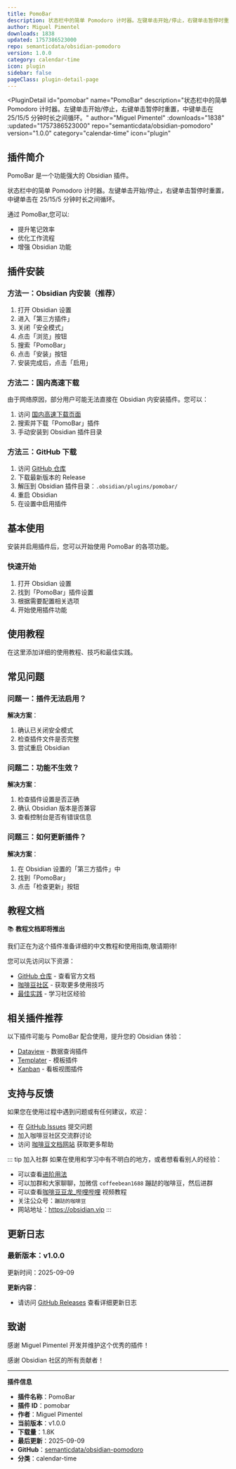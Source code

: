 ```yaml
---
title: PomoBar
description: 状态栏中的简单 Pomodoro 计时器。左键单击开始/停止，右键单击暂停时重置，中键单击在 25/15/5 分钟时长之间循环。
author: Miguel Pimentel
downloads: 1838
updated: 1757386523000
repo: semanticdata/obsidian-pomodoro
version: 1.0.0
category: calendar-time
icon: plugin
sidebar: false
pageClass: plugin-detail-page
---
```


<PluginDetail
  id="pomobar"
  name="PomoBar"
  description="状态栏中的简单 Pomodoro 计时器。左键单击开始/停止，右键单击暂停时重置，中键单击在 25/15/5 分钟时长之间循环。"
  author="Miguel Pimentel"
  :downloads="1838"
  :updated="1757386523000"
  repo="semanticdata/obsidian-pomodoro"
  version="1.0.0"
  category="calendar-time"
  icon="plugin"
>

<!-- AUTO_GENERATED_START -->
## 插件简介

PomoBar 是一个功能强大的 Obsidian 插件。

状态栏中的简单 Pomodoro 计时器。左键单击开始/停止，右键单击暂停时重置，中键单击在 25/15/5 分钟时长之间循环。

通过 PomoBar,您可以:

- 提升笔记效率
- 优化工作流程
- 增强 Obsidian 功能

<!-- AUTO_GENERATED_END -->

<!-- AUTO_GENERATED_START -->
## 插件安装

### 方法一：Obsidian 内安装（推荐）

1. 打开 Obsidian 设置
2. 进入「第三方插件」
3. 关闭「安全模式」
4. 点击「浏览」按钮
5. 搜索「PomoBar」
6. 点击「安装」按钮
7. 安装完成后，点击「启用」

### 方法二：国内高速下载

由于网络原因，部分用户可能无法直接在 Obsidian 内安装插件。您可以：

1. 访问 [国内高速下载页面](/zh/documentation/obsidian-plugins-download.html)
2. 搜索并下载「PomoBar」插件
3. 手动安装到 Obsidian 插件目录

### 方法三：GitHub 下载

1. 访问 [GitHub 仓库](https://github.com/semanticdata/obsidian-pomodoro)
2. 下载最新版本的 Release
3. 解压到 Obsidian 插件目录：`.obsidian/plugins/pomobar/`
4. 重启 Obsidian
5. 在设置中启用插件

## 基本使用

安装并启用插件后，您可以开始使用 PomoBar 的各项功能。

### 快速开始

1. 打开 Obsidian 设置
2. 找到「PomoBar」插件设置
3. 根据需要配置相关选项
4. 开始使用插件功能

<!-- AUTO_GENERATED_END -->

<!-- CUSTOM_CONTENT_START:tutorial -->
## 使用教程

在这里添加详细的使用教程、技巧和最佳实践。

<!-- CUSTOM_CONTENT_END:tutorial -->

<!-- SHARED_CONTENT_START -->
## 常见问题

### 问题一：插件无法启用？

**解决方案**：
1. 确认已关闭安全模式
2. 检查插件文件是否完整
3. 尝试重启 Obsidian

### 问题二：功能不生效？

**解决方案**：
1. 检查插件设置是否正确
2. 确认 Obsidian 版本是否兼容
3. 查看控制台是否有错误信息

### 问题三：如何更新插件？

**解决方案**：
1. 在 Obsidian 设置的「第三方插件」中
2. 找到「PomoBar」
3. 点击「检查更新」按钮

## 教程文档

📚 **教程文档即将推出**

我们正在为这个插件准备详细的中文教程和使用指南,敬请期待!

您可以先访问以下资源：
- [GitHub 仓库](https://github.com/semanticdata/obsidian-pomodoro) - 查看官方文档
- [咖啡豆社区](/zh/bases/) - 获取更多使用技巧
- [最佳实践](/zh/best-practices/) - 学习社区经验

## 相关插件推荐

以下插件可能与 PomoBar 配合使用，提升您的 Obsidian 体验：

- [Dataview](/zh/plugins/dataview.html) - 数据查询插件
- [Templater](/zh/plugins/templater-obsidian.html) - 模板插件
- [Kanban](/zh/plugins/obsidian-kanban.html) - 看板视图插件

## 支持与反馈

如果您在使用过程中遇到问题或有任何建议，欢迎：

- 在 [GitHub Issues](https://github.com/semanticdata/obsidian-pomodoro/issues) 提交问题
- 加入咖啡豆社区交流群讨论
- 访问 [咖啡豆文档网站](https://obsidian.vip) 获取更多帮助

::: tip 加入社群
如果在使用和学习中有不明白的地方，或者想看看别人的经验：
- 可以查看[进阶用法](/zh/advanced)
- 可以加群和大家聊聊，加微信 `coffeebean1688` 蹦跶的咖啡豆，然后进群
- 可以查看[咖啡豆豆龙_哔哩哔哩](https://space.bilibili.com/618777356) 视频教程
- 关注公众号：`蹦跶的咖啡豆`
- 网站地址：https://obsidian.vip
:::
<!-- SHARED_CONTENT_END -->

<!-- AUTO_GENERATED_START -->
## 更新日志

### 最新版本：v1.0.0

更新时间：2025-09-09

**更新内容**：
- 请访问 [GitHub Releases](https://github.com/semanticdata/obsidian-pomodoro/releases) 查看详细更新日志

## 致谢

感谢 Miguel Pimentel 开发并维护这个优秀的插件！

感谢 Obsidian 社区的所有贡献者！

---

**插件信息**
- **插件名称**：PomoBar
- **插件 ID**：pomobar
- **作者**：Miguel Pimentel
- **当前版本**：v1.0.0
- **下载量**：1.8K
- **最后更新**：2025-09-09
- **GitHub**：[semanticdata/obsidian-pomodoro](https://github.com/semanticdata/obsidian-pomodoro)
- **分类**：calendar-time
<!-- AUTO_GENERATED_END -->

</PluginDetail>

